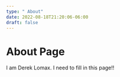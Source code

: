 ```yaml
---
type: " About"
date: 2022-08-18T21:20:06-06:00
draft: false
---
```


# About Page

I am Derek Lomax. I need to fill in this page!!

